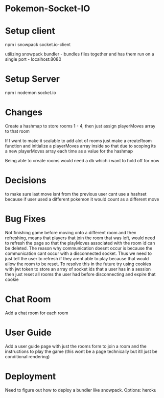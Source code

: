 ﻿# Pokemon-Socket-IO

# Setup client

npm i snowpack socket.io-client

utilizing snowpack bundler - bundles files together and has them run on a single
port - localhost:8080

# Setup Server

npm i nodemon socket.io

# Changes

Create a hashmap to store rooms 1 - 4, then just assign playerMoves array
to that room

If I want to make it scalable to add alot of rooms
just make a createRoom function and initialize a playerMoves array inside
so that due to scoping its a new playerMoves array each time as a value for the
hashmap

Being able to create  rooms would need a db which i want to hold off for now

# Decisions

to make sure last move isnt from the previous user
cant use a hashset because if user used a different pokemon it would count as a
different move

# Bug Fixes

Not finishing game before moving onto a different room and then refreshing, means that players that join the room that was left, would need to refresh the page so that the playMoves associated with the room id can be deleted. The reason why communication doesnt occur is because the communication cant occur with a disconnected socket. Thus we need to just tell the user to refresh if they arent able to play because that would allow the room to be reset. To resolve this in the future try using cookies with jwt token to store an array of socket ids that a user has in a session then just reset all rooms the user had before disconnecting and expire that cookie 

# Chat Room
Add a chat room for each room 

# User Guide
Add a user guide page with just the rooms form to join a room and the instructions to play the game
(this wont be a page technically but itll just be conditional rendering)

# Deployment

Need to figure out how to deploy a bundler like snowpack. Options: heroku

